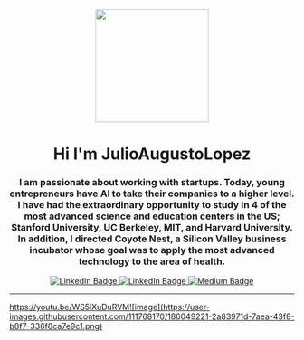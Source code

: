 <div id="header" align="center">
<img src="https://media3.giphy.com/media/ZaWIVLcGf8lqHK2rHq/giphy.gif?cid=5e214886e4xuwc1u2imdzt2eajy0etoy6rii8wgtahg2c7jn&rid=giphy.gif&ct=g" width=200 />
<h1 align="center">   Hi I'm JulioAugustoLopez</h1>
<h3 align="center">I am passionate about working with startups. Today, young entrepreneurs have AI to take their companies to a higher level. I have had the extraordinary opportunity to study in 4 of the most advanced science and education centers in the US; Stanford University, UC Berkeley, MIT, and Harvard University. In addition, I directed Coyote Nest, a Silicon Valley business incubator whose goal was to apply the most advanced technology to the area of health.</h3>

</div>



<div id="badges" align="center">
     <a href="https://www.linkedin.com/in/julio-lopez-b557082b/" target="_blank">
         <img src="https://img.shields.io/badge/LinkedIn-Julio%20Lopez-blue"
              alt="LinkedIn Badge" />
  </a>
  <a href="https://youtube.be/OC_r_aa5liA" target="_blank">
         <img src="https://img.shields.io/youtube/views/0C_R_aa5liA?color=Red&logo=YouTube&style=social"
              alt="LinkedIn Badge" />
  </a>
  <a href="https://medium.com/@cdn.ceo" target="_blank">
         <img src="https://img.shields.io/badge/Medium-Julio%20Lopez-lightgrey"
              alt="Medium Badge" />
  </a>
  </div>

---

https://youtu.be/WS5lXuDuRVM![image](https://user-images.githubusercontent.com/111768170/186049221-2a83971d-7aea-43f8-b8f7-336f8ca7e9c1.png)
